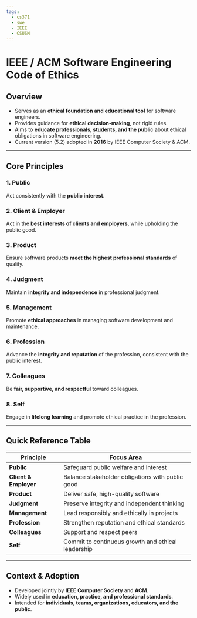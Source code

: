```yaml
---
tags:
  - cs371
  - swe
  - IEEE
  - CSUSM
---
```

# IEEE / ACM Software Engineering Code of Ethics

## Overview
- Serves as an **ethical foundation and educational tool** for software engineers.  
- Provides guidance for **ethical decision-making**, not rigid rules.  
- Aims to **educate professionals, students, and the public** about ethical obligations in software engineering.  
- Current version (5.2) adopted in **2016** by IEEE Computer Society & ACM.

---

## Core Principles

### 1. Public  
Act consistently with the **public interest**.

### 2. Client & Employer  
Act in the **best interests of clients and employers**, while upholding the public good.

### 3. Product  
Ensure software products **meet the highest professional standards** of quality.

### 4. Judgment  
Maintain **integrity and independence** in professional judgment.

### 5. Management  
Promote **ethical approaches** in managing software development and maintenance.

### 6. Profession  
Advance the **integrity and reputation** of the profession, consistent with the public interest.

### 7. Colleagues  
Be **fair, supportive, and respectful** toward colleagues.

### 8. Self  
Engage in **lifelong learning** and promote ethical practice in the profession.

---

## Quick Reference Table

| Principle           | Focus Area                                            |
|---------------------|-------------------------------------------------------|
| **Public**          | Safeguard public welfare and interest                 |
| **Client & Employer** | Balance stakeholder obligations with public good     |
| **Product**         | Deliver safe, high-quality software                   |
| **Judgment**        | Preserve integrity and independent thinking           |
| **Management**      | Lead responsibly and ethically in projects            |
| **Profession**      | Strengthen reputation and ethical standards           |
| **Colleagues**      | Support and respect peers                             |
| **Self**            | Commit to continuous growth and ethical leadership    |

---

## Context & Adoption
- Developed jointly by **IEEE Computer Society** and **ACM**.  
- Widely used in **education, practice, and professional standards**.  
- Intended for **individuals, teams, organizations, educators, and the public**.  
